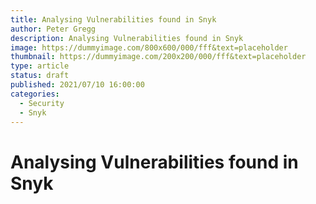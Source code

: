 ```yaml
---
title: Analysing Vulnerabilities found in Snyk
author: Peter Gregg
description: Analysing Vulnerabilities found in Snyk
image: https://dummyimage.com/800x600/000/fff&text=placeholder
thumbnail: https://dummyimage.com/200x200/000/fff&text=placeholder
type: article
status: draft
published: 2021/07/10 16:00:00
categories: 
  - Security
  - Snyk
---
```


# Analysing Vulnerabilities found in Snyk